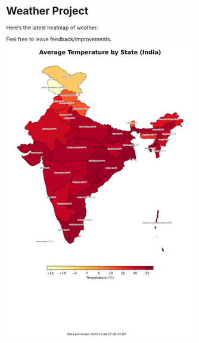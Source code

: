 # Weather Project

Here’s the latest heatmap of weather:

Feel free to leave feedback/improvements.

![India Heatmap](docs/assets/india_heatmap.png?v=FD79BB)
